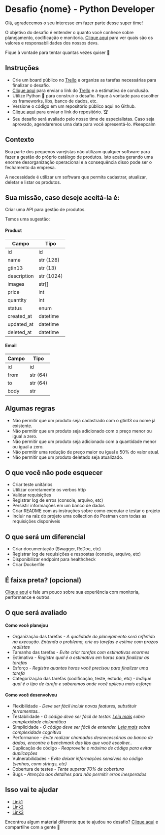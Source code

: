# Desafio {nome} - Python Developer

Olá, agradecemos o seu interesse em fazer parte desse super time!

O objetivo do desafio é entender o quanto você conhece sobre planejamento, codificação e monitoria. [Clique aqui](https://github.com/nodis-com-br/bushido) para ver quais são os valores e responsabilidades dos nossos devs.

Fique à vontade para tentar quantas vezes quiser :muscle:

## Instruções
* Crie um board público no [Trello](https://trello.com/) e organize as tarefas necessárias para finalizar o desafio.
* [Clique aqui](https://www.stone.com.br) para enviar o link do [Trello](https://trello.com/) e a estimativa de conclusão.
* Utilize Python :snake: para construir o desafio. Fique à vontade para escolher os frameworks, libs, banco de dados, etc.
* Versione o código em um repositório público aqui no Github.
* [Clique aqui](https://www.stone.com.br) para enviar o link do repositório. :trophy:
* Seu desafio será avaliado pelo nosso time de especialistas. Caso seja aprovado, agendaremos uma data para você apresentá-lo. #keepcalm

## Contexto

Boa parte dos pequenos varejistas não utilizam qualquer software para fazer a gestão do próprio catálogo de produtos. Isto acaba gerando uma enorme desorganização operacional e a consequência disso pode ser o fechamento da empresa. 

A necessidade é utilizar um software que permita cadastrar, atualizar, deletar e listar os produtos.

## Sua missão, caso deseje aceitá-la é:

Criar uma API para gestão de produtos.

Temos uma sugestão:

#### Product

Campo   | Tipo
--------- | ------
id | id
name | str (128)
gtin13 | str (13)
description | str (1024)
images | str[]
price | int 
quantity | int
status | enum
created_at | datetime
updated_at | datetime
deleted_at | datetime

#### Email

Campo   | Tipo
--------- | ------
id | id
from | str (64)
to | str (64)
body | str 

## Algumas regras

* Não permitir que um produto seja cadastrado com o gtin13 ou nome já existente.
* Não permitir que um produto seja adicionado com o preço menor ou igual a zero.
* Não permitir que um produto seja adicionado com a quantidade menor ou igual a zero.
* Não permitir uma redução de preço maior ou igual a 50% do valor atual.
* Não permitir que um produto deletado seja atualizado.

## O que você não pode esquecer

* Criar teste unitários
* Utilizar corretamente os verbos http
* Validar requisições
* Registrar log de erros (console, arquivo, etc)
* Persistir informações em um banco de dados
* Criar README com as instruções sobre como executar e testar o projeto
* Incluir na raiz do projeto uma collection do Postman com todas as requisições disponíveis

## O que será um diferencial

* Criar documentação (Swagger, ReDoc, etc)
* Registrar log de requisições e respostas (console, arquivo, etc)
* Disponibilizar endpoint para healthcheck
* Criar Dockerfile

## É faixa preta? (opcional)

[Clique aqui](https://www.stone.com.br) e fale um pouco sobre sua experiência com monitoria, performance e outros.

## O que será avaliado

#### Como você planejou

* Organização das tarefas - *A qualidade do planejamento será refletido na execução. Entenda o problema, crie as tarefas e estime com prazos realistas*
* Tamanho das tarefas - *Evite criar tarefas com estimativas enormes*
* Estimativa - *Registre qual é a estimativa em horas para finalizar as tarefas*
* Esforço - *Registre quantas horas você precisou para finalizar uma tarefa*
* Categorização das tarefas (codificação, teste, estudo, etc) - *Indique qual é o tipo de tarefa e saberemos onde você aplicou mais esforço*

#### Como você desenvolveu

* Flexibilidade - *Deve ser fácil incluir novas features, substituir ferramentas..*
* Testabilidade - *O código deve ser fácil de testar. [Leia mais](https://www.stone.com.br) sobre complexidade ciclomática*
* Simplicidade - *O código deve ser fácil de entender. [Leia mais](https://www.stone.com.br) sobre complexidade cognitiva*
* Performance - *Evite realizar chamadas desnecessárias ao banco de dados, encontre o benchmark das libs que você escolher..*
* Duplicação de código - *Reaproveite o máximo de código para evitar duplicações*
* Vulnerabilidades - *Evite deixar informações sensíveis no código (senhas, conn strings, etc)*
* Cobertura de testes - *Tente superar 70% de cobertura*
* Bugs - *Atenção aos detalhes para não permitir erros inesperados*

## Isso vai te ajudar

* [Link1](https://www.stone.com.br)
* [Link2](https://www.stone.com.br)
* [Link3](https://www.stone.com.br)

Encontrou algum material diferente que te ajudou no desafio? [Clique aqui](https://www.stone.com.br) e compartilhe com a gente :pray:
